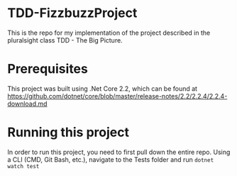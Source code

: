 # TDD-FizzbuzzProject
This is the repo for my implementation of the project described in the pluralsight class TDD - The Big Picture.

# Prerequisites
This project was built using .Net Core 2.2, which can be found at https://github.com/dotnet/core/blob/master/release-notes/2.2/2.2.4/2.2.4-download.md
# Running this project
In order to run this project, you need to first pull down the entire repo. Using a CLI (CMD, Git Bash, etc.), navigate to the Tests folder and run `dotnet watch test`
